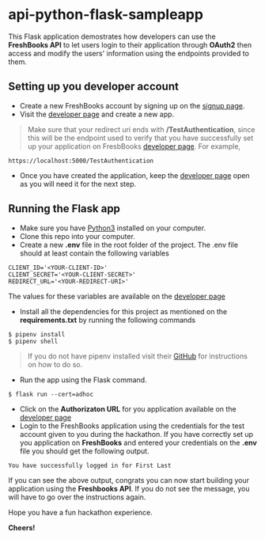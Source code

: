 # api-python-flask-sampleapp

This Flask application demostrates how developers can use the **FreshBooks API** to let users login to their application through **OAuth2** then access and modify the users' information using the endpoints provided to them.

## Setting up you developer account

- Create a new FreshBooks account by signing up on the [signup page](https://my.freshbooks.com/#/signup).
- Visit the [developer page](https://my.freshbooks.com/#/developer) and create a new app.
> Make sure that your redirect uri ends with **/TestAuthentication**, since this will be the endpoint used to verify that you have successfully set up your application on FresbBooks [developer page](https://my.freshbooks.com/#/developer). For example,
```
https://localhost:5000/TestAuthentication
```
- Once you have created the application, keep the [developer page](https://my.freshbooks.com/#/developer) open as you will need it for the next step.

## Running the Flask app

- Make sure you have [Python3](https://www.python.org/downloads/) installed on your computer.
- Clone this repo into your computer.
- Create a new **.env** file in the root folder of the project. The .env file should at least contain the following variables
```
CLIENT_ID='<YOUR-CLIENT-ID>'
CLIENT_SECRET='<YOUR-CLIENT-SECRET>'
REDIRECT_URL='<YOUR-REDIRECT-URI>'
```
The values for these variables are available on the [developer page](https://my.freshbooks.com/#/developer)
- Install all the dependencies for this project as mentioned on the **requirements.txt** by running the following commands
```
$ pipenv install
$ pipenv shell
```
> If you do not have pipenv installed visit their [GitHub](https://github.com/pypa/pipenv) for instructions on how to do so.
- Run the app using the Flask command.
```
$ flask run --cert=adhoc
```
- Click on the **Authorizaton URL** for you application available on the [developer page](https://my.freshbooks.com/#/developer)
- Login to the FreshBooks application using the credentials for the test account given to you during the hackathon.
If you have correctly set up you application on **FreshBooks** and entered your credentials on the **.env** file you should get the following output.
```
You have successfully logged in for First Last
```

If you can see the above output, congrats you can now start building your application using the **Freshbooks API**. If you do not see the message, you will have to go over the instructions again.

Hope you have a fun hackathon experience.

**Cheers!**